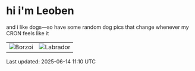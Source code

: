 # hi i'm Leoben

and i like dogs—so have some random dog pics that change whenever my CRON feels like it

|  |  |
|--------|----------|
| ![Borzoi](https://random-dog-vercel.vercel.app/api/random-borzoi?v=1749899410) | ![Labrador](https://random-dog-vercel.vercel.app/api/random-labrador?v=1749899410) |

Last updated: 2025-06-14 11:10 UTC
